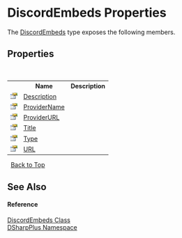 # DiscordEmbeds Properties
 

The <a href="e3819894-2d11-d846-fdab-589317866f77">DiscordEmbeds</a> type exposes the following members.


## Properties
&nbsp;<table><tr><th></th><th>Name</th><th>Description</th></tr><tr><td>![Public property](media/pubproperty.gif "Public property")</td><td><a href="d8cf7169-c77e-29f3-249a-e4e351e5a67e">Description</a></td><td /></tr><tr><td>![Public property](media/pubproperty.gif "Public property")</td><td><a href="9bdd8dd5-43a3-9558-418e-3650d56f95d5">ProviderName</a></td><td /></tr><tr><td>![Public property](media/pubproperty.gif "Public property")</td><td><a href="7d910d4e-4f05-a80c-401d-1d4d02c49cce">ProviderURL</a></td><td /></tr><tr><td>![Public property](media/pubproperty.gif "Public property")</td><td><a href="bd9677d3-c65f-a045-dc35-9cfdd9d3ad61">Title</a></td><td /></tr><tr><td>![Public property](media/pubproperty.gif "Public property")</td><td><a href="5d06e024-5ff8-5cb5-1e62-6bb218d3e86c">Type</a></td><td /></tr><tr><td>![Public property](media/pubproperty.gif "Public property")</td><td><a href="0f918929-64fd-f13a-d63a-7ebb2436b752">URL</a></td><td /></tr></table>&nbsp;
<a href="#discordembeds-properties">Back to Top</a>

## See Also


#### Reference
<a href="e3819894-2d11-d846-fdab-589317866f77">DiscordEmbeds Class</a><br /><a href="503971eb-de5e-a570-9922-de9500a9b1cc">DSharpPlus Namespace</a><br />